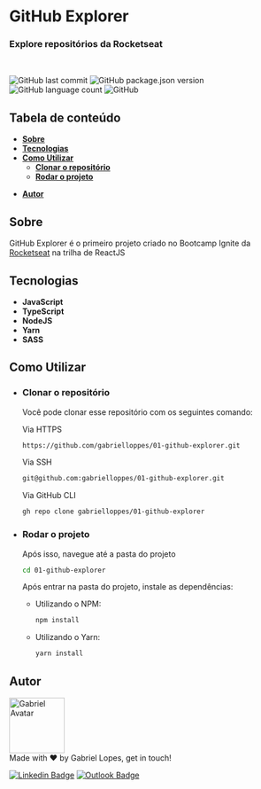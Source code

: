 # **GitHub Explorer**
### **Explore repositórios da Rocketseat**
<br>

<!-- Badges -->
![GitHub last commit](https://img.shields.io/github/last-commit/gabrielloppes/01-github-explorer?logo=github&style=for-the-badge)
![GitHub package.json version](https://img.shields.io/github/package-json/v/gabrielloppes/01-github-explorer?logo=npm&style=for-the-badge)
![GitHub language count](https://img.shields.io/github/languages/count/gabrielloppes/01-github-explorer?style=for-the-badge)
![GitHub](https://img.shields.io/github/license/gabrielloppes/01-github-explorer?style=for-the-badge)


## **Tabela de conteúdo**
* **[Sobre](#sobre)**
* **[Tecnologias](#tecnologias)**
* **[Como Utilizar](#como-utilizar)**
  * **[Clonar o repositório](#clonar-o-repositório)**
  * **[Rodar o projeto](#rodar-o-projeto)**
<!-- * **[Layout](#layout)** -->
* **[Autor](#autor)**

## **Sobre**
GitHub Explorer é o primeiro projeto criado no Bootcamp Ignite da [Rocketseat](rocketseat.com.br) na trilha de ReactJS

## **Tecnologias**

* **JavaScript**
* **TypeScript**
* **NodeJS**
* **Yarn**
* **SASS**

## **Como Utilizar**

* ### **Clonar o repositório**
  
  Você pode clonar esse repositório com os seguintes comando:
 
  Via HTTPS
  ```bash
  https://github.com/gabrielloppes/01-github-explorer.git
  ```
  Via SSH
  ```bash
  git@github.com:gabrielloppes/01-github-explorer.git
  ```
  Via GitHub CLI
  ```bash
  gh repo clone gabrielloppes/01-github-explorer
  ```
  
* ### **Rodar o projeto**
  Após isso, navegue até a pasta do projeto
  ```bash
  cd 01-github-explorer
  ```
  Após entrar na pasta do projeto, instale as dependências:

  * Utilizando o NPM:
    ```bash
    npm install
    ```
  * Utilizando o Yarn:
    ```bash
    yarn install
    ```
<!-- ## **Layout**

O layout está disponível no [Figma](figma.com) -->
## **Autor**

<img width="100px" alt="Gabriel Avatar" src="https://avatars.githubusercontent.com/u/36803487?v=4" /><br/>
Made with :heart: by Gabriel Lopes, get in touch!

[![Linkedin Badge](https://img.shields.io/badge/-Linkedin-blue?style=for-the-badge&logo=linkedin&link=https://linkedin.com/in/gabriellopees)](https://linkedin.com/in/gabriellopees) [![Outlook Badge](https://img.shields.io/badge/-Outlook-informational?style=for-the-badge&logo=microsoft-outlook&link=mailto:gabriellopees@hotmail.com)](mailto:gabriellopees@hotmail.com)
  